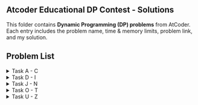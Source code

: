 ## Atcoder Educational DP Contest - Solutions

This folder contains **Dynamic Programming (DP) problems** from AtCoder. Each entry includes the problem name, time & memory limits, problem link, and my solution.

## Problem List

<details>
<summary>Task A - C</summary>

| Task | Problem Name | Time Limit | Memory Limit | Problem Link | My Solution |
|------|--------------|------------|--------------|--------------|-------------|
| A | Frog 1 | 2 sec | 1024 MiB | [Link](https://atcoder.jp/contests/dp/tasks/dp_a) | [Solution](https://github.com/madhu9613/cses/blob/main/atcoderdp/frog1.cpp) |
| B | Frog 2 | 2 sec | 1024 MiB | [Link](https://atcoder.jp/contests/dp/tasks/dp_b) | [Solution](https://github.com/madhu9613/cses/blob/main/atcoderdp/frog2.cpp) |
| C | Vacation | 2 sec | 1024 MiB | [Link](https://atcoder.jp/contests/dp/tasks/dp_c) | [Solution](https://github.com/madhu9613/cses/blob/main/atcoderdp/vacation.cpp) |

</details>

<details>
<summary>Task D - I</summary>

| Task | Problem Name | Time Limit | Memory Limit | Problem Link | My Solution |
|------|--------------|------------|--------------|--------------|-------------|
| D | Knapsack 1 | 2 sec | 1024 MiB | [Link](https://atcoder.jp/contests/dp/tasks/dp_d) | [Solution](https://github.com/madhu9613/cses/blob/main/atcoderdp/knapsack1.cpp) |
| E | Knapsack 2 | 2 sec | 1024 MiB | [Link](https://atcoder.jp/contests/dp/tasks/dp_e) | [Solution](https://github.com/madhu9613/cses/blob/main/atcoderdp/knapsack2.cpp) |
| F | LCS | 2 sec | 1024 MiB | [Link](https://atcoder.jp/contests/dp/tasks/dp_f) | [Solution](https://github.com/madhu9613/cses/blob/main/atcoderdp/lcs.cpp) |
| G | Longest Path | 2 sec | 1024 MiB | [Link](https://atcoder.jp/contests/dp/tasks/dp_g) | [Solution](https://github.com/madhu9613/cses/blob/main/atcoderdp/longestpath.cpp) |
| H | Grid 1 | 2 sec | 1024 MiB | [Link](https://atcoder.jp/contests/dp/tasks/dp_h) | [Solution](https://github.com/madhu9613/cses/blob/main/atcoderdp/grid1.cpp) |
| I | Coins | 2 sec | 1024 MiB | [Link](https://atcoder.jp/contests/dp/tasks/dp_i) | [Solution](https://github.com/madhu9613/cses/blob/main/atcoderdp/coin.cpp) |

</details>

<details>
<summary>Task J - N</summary>

| Task | Problem Name | Time Limit | Memory Limit | Problem Link | My Solution |
|------|--------------|------------|--------------|--------------|-------------|
| J | Sushi | 2 sec | 1024 MiB | [Link](https://atcoder.jp/contests/dp/tasks/dp_j) | [Solution](https://github.com/madhu9613/cses/blob/main/atcoderdp/sushi.cpp) |
| K | Stones | 2 sec | 1024 MiB | [Link](https://atcoder.jp/contests/dp/tasks/dp_k) | [Solution](https://github.com/madhu9613/cses/blob/main/atcoderdp/stones.cpp) |
| L | Deque | 2 sec | 1024 MiB | [Link](https://atcoder.jp/contests/dp/tasks/dp_l) | [Solution](https://github.com/madhu9613/cses/blob/main/atcoderdp/deque.cpp) |
| M | Candies | 2 sec | 1024 MiB | [Link](https://atcoder.jp/contests/dp/tasks/dp_m) | [Solution](https://github.com/madhu9613/cses/blob/main/atcoderdp/candies.cpp) |
| N | Slimes | 2 sec | 1024 MiB | [Link](https://atcoder.jp/contests/dp/tasks/dp_n) | [Solution](https://github.com/madhu9613/cses/blob/main/atcoderdp/slimes.cpp) |

</details>

<details>
<summary>Task O - T</summary>

| Task | Problem Name | Time Limit | Memory Limit | Problem Link | My Solution |
|------|--------------|------------|--------------|--------------|-------------|
| O | Matching | 2 sec | 1024 MiB | [Link](https://atcoder.jp/contests/dp/tasks/dp_o) | [Solution](https://github.com/madhu9613/cses/blob/main/atcoderdp/matching.cpp) |
| P | Independent Set | 2 sec | 1024 MiB | [Link](https://atcoder.jp/contests/dp/tasks/dp_p) | [Solution](https://github.com/madhu9613/cses/blob/main/atcoderdp/independentset.cpp) |
| Q | Flowers | 2 sec | 1024 MiB | [Link](https://atcoder.jp/contests/dp/tasks/dp_q) | [Solution](https://github.com/madhu9613/cses/blob/main/atcoderdp/flowers.cpp) |
| R | Walk | 2 sec | 1024 MiB | [Link](https://atcoder.jp/contests/dp/tasks/dp_r) | [Solution](https://github.com/madhu9613/cses/blob/main/atcoderdp/walk.cpp) |
| S | Digit Sum | 2 sec | 1024 MiB | [Link](https://atcoder.jp/contests/dp/tasks/dp_s) | [Solution](https://github.com/madhu9613/cses/blob/main/atcoderdp/digitsum.cpp) |
| T | Permutation | 2 sec | 1024 MiB | [Link](https://atcoder.jp/contests/dp/tasks/dp_t) | [Solution](https://github.com/madhu9613/cses/blob/main/atcoderdp/permutation.cpp) |

</details>

<details>
<summary>Task U - Z</summary>

| Task | Problem Name | Time Limit | Memory Limit | Problem Link | My Solution |
|------|--------------|------------|--------------|--------------|-------------|
| U | Grouping | 2 sec | 1024 MiB | [Link](https://atcoder.jp/contests/dp/tasks/dp_u) | [Solution](https://github.com/madhu9613/cses/blob/main/atcoderdp/grouping.cpp) |
| V | Subtree | 2 sec | 1024 MiB | [Link](https://atcoder.jp/contests/dp/tasks/dp_v) | [Solution](https://github.com/madhu9613/cses/blob/main/atcoderdp/subtree.cpp) |
| W | Intervals | 2 sec | 1024 MiB | [Link](https://atcoder.jp/contests/dp/tasks/dp_w) | [Solution](https://github.com/madhu9613/cses/blob/main/atcoderdp/intervals.cpp) |
| X | Tower | 2 sec | 1024 MiB | [Link](https://atcoder.jp/contests/dp/tasks/dp_x) | [Solution](https://github.com/madhu9613/cses/blob/main/atcoderdp/tower.cpp) |
| Y | Grid 2 | 2 sec | 1024 MiB | [Link](https://atcoder.jp/contests/dp/tasks/dp_y) | [Solution](https://github.com/madhu9613/cses/blob/main/atcoderdp/grid2.cpp) |
| Z | Frog 3 | 2 sec | 1024 MiB | [Link](https://atcoder.jp/contests/dp/tasks/dp_z) | [Solution](https://github.com/madhu9613/cses/blob/main/atcoderdp/frog3.cpp) |

</details>
